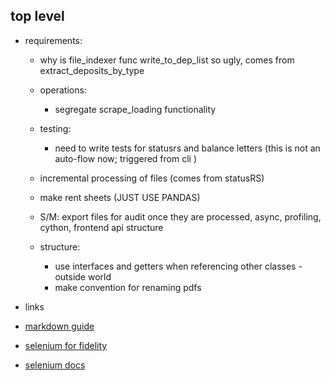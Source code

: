 ## top level

- requirements:

  - why is file_indexer func write_to_dep_list so ugly, comes from extract_deposits_by_type

  - operations:
    - segregate scrape_loading functionality
  - testing:
    - need to write tests for statusrs and balance letters (this is not an auto-flow now; triggered from cli )
  - incremental processing of files (comes from statusRS)
  - make rent sheets (JUST USE PANDAS)
  - S/M: export files for audit once they are processed, async, profiling, cython, frontend api structure
  - structure:
    - use interfaces and getters when referencing other classes
      -outside world
    - make convention for renaming pdfs

- links
- [markdown guide](https://www.markdownguide.org/basic-syntax/)
- [selenium for fidelity](https://wire.insiderfinance.io/exporting-portfolio-data-from-fidelity-for-analysis-d212ac83ad99)
- [selenium docs](https://selenium-python.readthedocs.io/installation.html)
